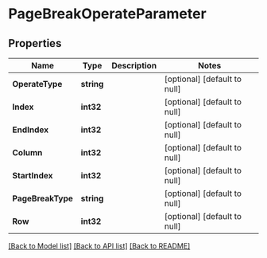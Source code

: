 # PageBreakOperateParameter

## Properties
Name | Type | Description | Notes
------------ | ------------- | ------------- | -------------
**OperateType** | **string** |  | [optional] [default to null]
**Index** | **int32** |  | [optional] [default to null]
**EndIndex** | **int32** |  | [optional] [default to null]
**Column** | **int32** |  | [optional] [default to null]
**StartIndex** | **int32** |  | [optional] [default to null]
**PageBreakType** | **string** |  | [optional] [default to null]
**Row** | **int32** |  | [optional] [default to null]

[[Back to Model list]](../README.md#documentation-for-models) [[Back to API list]](../README.md#documentation-for-api-endpoints) [[Back to README]](../README.md)


